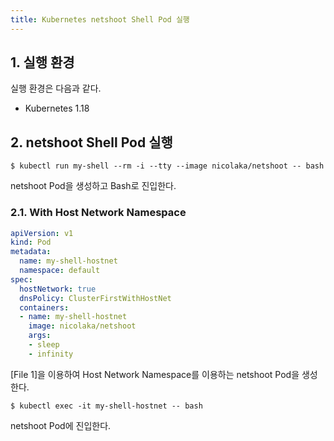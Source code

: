 ```yaml
---
title: Kubernetes netshoot Shell Pod 실행
---
```


## 1. 실행 환경

실행 환경은 다음과 같다.

* Kubernetes 1.18

## 2. netshoot Shell Pod 실행

```shell
$ kubectl run my-shell --rm -i --tty --image nicolaka/netshoot -- bash
```

netshoot Pod을 생성하고 Bash로 진입한다.

### 2.1. With Host Network Namespace

```yaml {caption="[File 1] Master Node - /etc/netplan/50-cloud-init.yaml", linenos=table}
apiVersion: v1
kind: Pod
metadata:
  name: my-shell-hostnet
  namespace: default
spec:
  hostNetwork: true
  dnsPolicy: ClusterFirstWithHostNet
  containers:
  - name: my-shell-hostnet
    image: nicolaka/netshoot
    args:
    - sleep
    - infinity
```

[File 1]을 이용하여 Host Network Namespace를 이용하는 netshoot Pod을 생성한다.

```shell
$ kubectl exec -it my-shell-hostnet -- bash
```

netshoot Pod에 진입한다.

